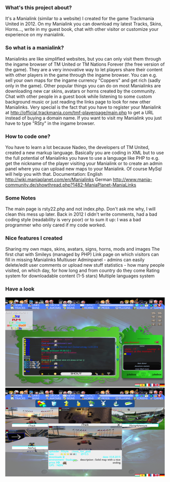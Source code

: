 ### What's this project about?
It's a Manialink (similar to a website) I created for the game Trackmania United in 2012. On my Manialink you can download my latest Tracks, Skins, Horns..., write in my guest book, chat with other visitor or customize your experience on my manialink.

### So what is a manialink?
Manialinks are like simplified websites, but you can only visit them through the ingame browser of TM United or TM Nations Forever (the free version of the game). They are a very innovative way to let players share their content with other players in the game through the ingame browser. You can e.g. sell your own maps for the ingame currency "Coppers" and get rich (sadly only in the game).
Other popular things you can do on most Manialinks are downloading new car skins, avatars or horns created by the community. Chat with other people in a guest book while listening to some custom background music or just reading the links page to look for new other Manialinks.
Very special is the fact that you have to register your Manialink at http://official.trackmania.com/tmf-playerpage/main.php to get a URL instead of buying a domain name. If you want to visit my Manialink you just have to type "RSty" in the ingame browser.

### How to code one?
You have to learn a lot because Nadeo, the developers of TM United, created a new markup language. Basically you are coding in XML but to use the full potential of Manialinks you have to use a language like PHP to e.g. get the nickname of the player visiting your Manialink or to create an admin panel where you can upload new maps to your Manialink. Of course MySql will help you with that.
Documentation:
English http://wiki.maniaplanet.com/en/Manialinks
German http://www.mania-community.de/showthread.php?1482-ManiaPlanet-ManiaLinks

### Some Notes
The main page is rsty22.php and not index.php. Don't ask me why, I will clean this mess up later.
Back in 2012 I didn't write comments, had a bad coding style (readability is very poor) or to sum it up: I was a bad programmer who only cared if my code worked.

### Nice features I created
Sharing my own maps, skins, avatars, signs, horns, mods and images
The first chat with Smileys (managed by PHP)
Link page on which visitors can fill in missing Manialinks
Multiuser Adminpanel - admins can easily delete/edit user comments or upload new stuff
statistics - how many people visited, on which day, for how long and from country do they come
Rating system for downloadable content (1-5 stars)
Multiple languages system

### Have a look
![Start page](/github/img1.png?raw=true)
![Start page](/github/img2.png?raw=true)
